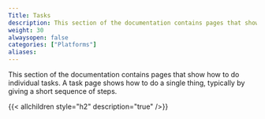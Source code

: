 ```yaml
---
Title: Tasks
description: This section of the documentation contains pages that show how to do individual tasks. A task page shows how to do a single thing, typically by giving a short sequence of steps.
weight: 30
alwaysopen: false
categories: ["Platforms"]
aliases:
---
```


This section of the documentation contains pages that show how to do individual tasks. A task page shows how to do a single thing, typically by giving a short sequence of steps.


{{< allchildren style="h2" description="true" />}}

